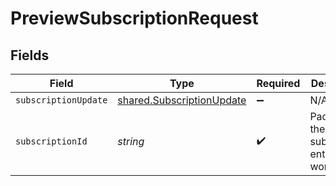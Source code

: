 # PreviewSubscriptionRequest


## Fields

| Field                                                                         | Type                                                                          | Required                                                                      | Description                                                                   | Example                                                                       |
| ----------------------------------------------------------------------------- | ----------------------------------------------------------------------------- | ----------------------------------------------------------------------------- | ----------------------------------------------------------------------------- | ----------------------------------------------------------------------------- |
| `subscriptionUpdate`                                                          | [shared.SubscriptionUpdate](../../../sdk/models/shared/subscriptionupdate.md) | :heavy_minus_sign:                                                            | N/A                                                                           |                                                                               |
| `subscriptionId`                                                              | *string*                                                                      | :heavy_check_mark:                                                            | Paddle ID of the subscription entity to work with.                            | sub_01gvne45dvdhg5gdxrz6hh511r                                                |